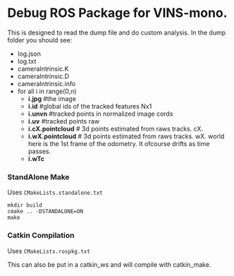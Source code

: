 # Debug ROS Package for VINS-mono.

This is designed to read the dump file and do custom analysis. In the dump folder you should see:
- log.json
- log.txt
- cameraIntrinsic.K
- cameraIntrinsic.D
- cameraIntrinsic.info
- for all i in range(0,n)
    - **i.jpg** #the image
    - **i.id**  #global ids of the tracked features Nx1
    - **i.unvn** #tracked points in normalized image cords
    - **i.uv**   #tracked points raw
    - **i.cX.pointcloud** # 3d points estimated from raws tracks. cX.
    - **i.wX.pointcloud** # 3d points estimated from raws tracks. wX. world here is the 1st frame of the odometry. It ofcourse drifts as time passes.
    - **i.wTc**


### StandAlone Make
Uses `CMakeLists.standalone.txt`

```
mkdir build
cmake .. -DSTANDALONE=ON
make
```

### Catkin Compilation
Uses `CMakeLists.rospkg.txt`

This can also be put in a catkin_ws and will compile with catkin_make.

